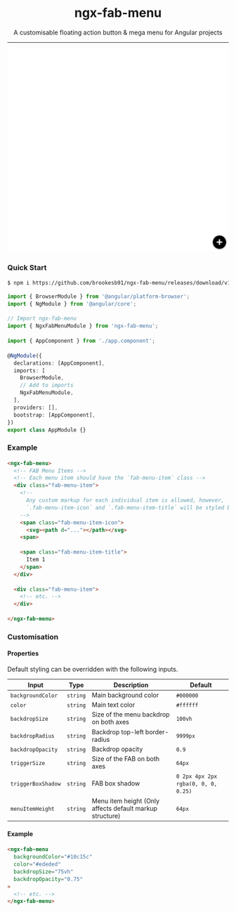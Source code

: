 <h1 align="center">ngx-fab-menu</h1>

<p align="center">A customisable floating action button & mega menu for Angular projects</p>

---

![Demo Example](/screenshots/demo.gif)

### Quick Start

```bash
$ npm i https://github.com/brookesb91/ngx-fab-menu/releases/download/v1.0.0/ngx-fab-menu-1.0.0.tgz
```

```ts
import { BrowserModule } from '@angular/platform-browser';
import { NgModule } from '@angular/core';

// Import ngx-fab-menu
import { NgxFabMenuModule } from 'ngx-fab-menu';

import { AppComponent } from './app.component';

@NgModule({
  declarations: [AppComponent],
  imports: [
    BrowserModule,
    // Add to imports
    NgxFabMenuModule,
  ],
  providers: [],
  bootstrap: [AppComponent],
})
export class AppModule {}
```

### Example

```html
<ngx-fab-menu>
  <!-- FAB Menu Items -->
  <!-- Each menu item should have the `fab-menu-item` class -->
  <div class="fab-menu-item">
    <!--
      Any custom markup for each individual item is allowed, however,
      `.fab-menu-item-icon` and `.fab-menu-item-title` will be styled by default
    -->
    <span class="fab-menu-item-icon">
      <svg><path d="..."></path></svg>
    <span>

    <span class="fab-menu-item-title">
      Item 1
    </span>
  </div>

  <div class="fab-menu-item">
    <!-- etc. -->
  </div>

</ngx-fab-menu>
```

### Customisation

#### Properties

Default styling can be overridden with the following inputs.

| Input              | Type     | Description                                              | Default                             |
| ------------------ | -------- | -------------------------------------------------------- | ----------------------------------- |
| `backgroundColor`  | `string` | Main background color                                    | `#000000`                           |
| `color`            | `string` | Main text color                                          | `#ffffff`                           |
| `backdropSize`     | `string` | Size of the menu backdrop on both axes                   | `100vh`                             |
| `backdropRadius`   | `string` | Backdrop top-left border-radius                          | `9999px`                            |
| `backdropOpacity`  | `string` | Backdrop opacity                                         | `0.9`                               |
| `triggerSize`      | `string` | Size of the FAB on both axes                             | `64px`                              |
| `triggerBoxShadow` | `string` | FAB box shadow                                           | `0 2px 4px 2px rgba(0, 0, 0, 0.25)` |
| `menuItemHeight`   | `string` | Menu item height (Only affects default markup structure) | `64px`                              |

#### Example

```html
<ngx-fab-menu
  backgroundColor="#10c15c"
  color="#ededed"
  backdropSize="75vh"
  backdropOpacity="0.75"
>
  <!-- etc. -->
</ngx-fab-menu>
```
